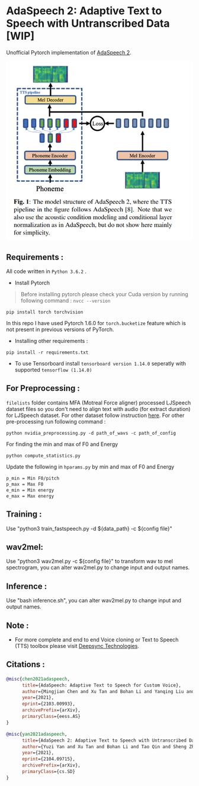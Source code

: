 # AdaSpeech 2: Adaptive Text to Speech with Untranscribed Data [WIP]
Unofficial Pytorch implementation of [AdaSpeech 2](https://arxiv.org/abs/2104.09715).


![](./assets/model.PNG)


## Requirements :
All code written in `Python 3.6.2` .
* Install Pytorch
> Before installing pytorch please check your Cuda version by running following command : 
`nvcc --version`
```commandline
pip install torch torchvision
```
In this repo I have used Pytorch 1.6.0 for `torch.bucketize` feature which is not present in previous versions of PyTorch.


* Installing other requirements :
```commandline
pip install -r requirements.txt
```

* To use Tensorboard install `tensorboard version 1.14.0` seperatly with supported `tensorflow (1.14.0)`



## For Preprocessing :

`filelists` folder contains MFA (Motreal Force aligner) processed LJSpeech dataset files so you don't need to align text with audio (for extract duration) for LJSpeech dataset.
For other dataset follow instruction [here](https://github.com/ivanvovk/DurIAN#6-how-to-align-your-own-data). For other pre-processing run following command :
```commandline
python nvidia_preprocessing.py -d path_of_wavs -c path_of_config
```
For finding the min and max of F0 and Energy
```commandline
python compute_statistics.py
```
Update the following in `hparams.py` by min and max of F0 and Energy
```
p_min = Min F0/pitch
p_max = Max F0
e_min = Min energy
e_max = Max energy
```

## Training :

Use "python3 train_fastspeech.py -d ${data_path} -c ${config file}"

## wav2mel:
Use "python3 wav2mel.py -c ${config file}" to transform wav to mel spectrogram, you can alter wav2mel.py to change input and output names.

## Inference :
Use "bash inference.sh", you can alter wav2mel.py to change input and output names.

## Note :
* For more complete and end to end Voice cloning or Text to Speech (TTS) toolbox please visit [Deepsync Technologies](https://deepsync.co/).

## Citations :
```bibtex
@misc{chen2021adaspeech,
      title={AdaSpeech: Adaptive Text to Speech for Custom Voice}, 
      author={Mingjian Chen and Xu Tan and Bohan Li and Yanqing Liu and Tao Qin and Sheng Zhao and Tie-Yan Liu},
      year={2021},
      eprint={2103.00993},
      archivePrefix={arXiv},
      primaryClass={eess.AS}
}
```
```bibtex
@misc{yan2021adaspeech,
      title={AdaSpeech 2: Adaptive Text to Speech with Untranscribed Data}, 
      author={Yuzi Yan and Xu Tan and Bohan Li and Tao Qin and Sheng Zhao and Yuan Shen and Tie-Yan Liu},
      year={2021},
      eprint={2104.09715},
      archivePrefix={arXiv},
      primaryClass={cs.SD}
}
```


